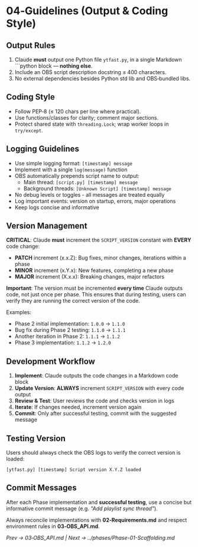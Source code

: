 # 04‑Guidelines (Output & Coding Style)

## Output Rules
1. Claude **must** output one Python file `ytfast.py`, in a single Markdown ```python block — **nothing else**.
2. Include an OBS script description docstring ≤ 400 characters.
3. No external dependencies besides Python std lib and OBS‑bundled libs.

## Coding Style
- Follow PEP‑8 (≤ 120 chars per line where practical).
- Use functions/classes for clarity; comment major sections.
- Protect shared state with `threading.Lock`; wrap worker loops in `try/except`.

## Logging Guidelines
- Use simple logging format: `[timestamp] message`
- Implement with a single `log(message)` function
- OBS automatically prepends script name to output:
  - Main thread: `[script.py] [timestamp] message`
  - Background threads: `[Unknown Script] [timestamp] message`
- No debug levels or toggles - all messages are treated equally
- Log important events: version on startup, errors, major operations
- Keep logs concise and informative

## Version Management
**CRITICAL**: Claude **must** increment the `SCRIPT_VERSION` constant with **EVERY** code change:
- **PATCH** increment (x.x.Z): Bug fixes, minor changes, iterations within a phase
- **MINOR** increment (x.Y.x): New features, completing a new phase
- **MAJOR** increment (X.x.x): Breaking changes, major refactors

**Important**: The version must be incremented **every time** Claude outputs code, not just once per phase. This ensures that during testing, users can verify they are running the correct version of the code.

Examples:
- Phase 2 initial implementation: `1.0.0` → `1.1.0`
- Bug fix during Phase 2 testing: `1.1.0` → `1.1.1`
- Another iteration in Phase 2: `1.1.1` → `1.1.2`
- Phase 3 implementation: `1.1.2` → `1.2.0`

## Development Workflow
1. **Implement**: Claude outputs the code changes in a Markdown code block
2. **Update Version**: **ALWAYS** increment `SCRIPT_VERSION` with every code output
3. **Review & Test**: User reviews the code and checks version in logs
4. **Iterate**: If changes needed, increment version again
5. **Commit**: Only after successful testing, commit with the suggested message

## Testing Version
Users should always check the OBS logs to verify the correct version is loaded:
```
[ytfast.py] [timestamp] Script version X.Y.Z loaded
```

## Commit Messages
After each Phase implementation and **successful testing**, use a concise but informative commit message (e.g. *"Add playlist sync thread"*).

Always reconcile implementations with **02‑Requirements.md** and respect environment rules in **03‑OBS_API.md**.

*Prev → 03‑OBS_API.md | Next → ../phases/Phase-01-Scaffolding.md*

